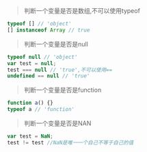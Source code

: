 >判断一个变量是否是数组,不可以使用typeof

```javascript
typeof [] // 'object'
[] instanceof Array // true
```

>判断一个变量是否是null

```javascript
typeof null // 'object'
var test = null;
test === null // 'true',不可以使用==
undefined == null // 'true'
```

>判断一个变量是否是function

```javascript
function a() {}
typeof a // 'function'
```

>判断一个变量是否是NAN

```javascript
var test = NaN;
test != test //NaN是唯一一个自己不等于自己的值
```
